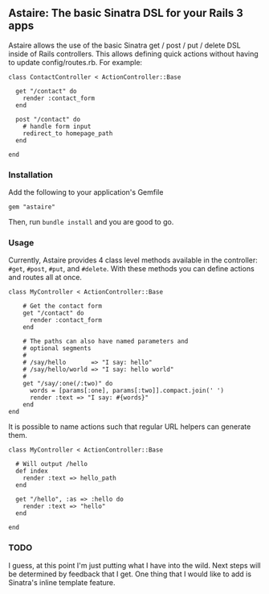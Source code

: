 ## Astaire: The basic Sinatra DSL for your Rails 3 apps

Astaire allows the use of the basic Sinatra get / post / put / delete
DSL inside of Rails controllers. This allows defining quick actions without
having to update config/routes.rb. For example:

    class ContactController < ActionController::Base

      get "/contact" do
        render :contact_form
      end

      post "/contact" do
        # handle form input
        redirect_to homepage_path
      end

    end

### Installation

Add the following to your application's Gemfile

    gem "astaire"

Then, run `bundle install` and you are good to go.

### Usage

Currently, Astaire provides 4 class level methods available in  the
controller: `#get`, `#post`, `#put`, and `#delete`. With these methods
you can define actions and routes all at once.

    class MyController < ActionController::Base

        # Get the contact form
        get "/contact" do
          render :contact_form
        end

        # The paths can also have named parameters and
        # optional segments
        #
        # /say/hello       => "I say: hello"
        # /say/hello/world => "I say: hello world"
        #
        get "/say/:one(/:two)" do
          words = [params[:one], params[:two]].compact.join(' ')
          render :text => "I say: #{words}"
        end
    end

It is possible to name actions such that regular URL helpers can generate them.

    class MyController < ActionController::Base

      # Will output /hello
      def index
        render :text => hello_path
      end

      get "/hello", :as => :hello do
        render :text => "hello"
      end

    end

### TODO

I guess, at this point I'm just putting what I have into the wild. Next
steps will be determined by feedback that I get. One thing that I would
like to add is Sinatra's inline template feature.